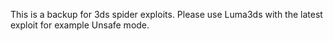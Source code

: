 This is a backup for 3ds spider exploits.
Please use Luma3ds with the latest exploit for example Unsafe mode.
